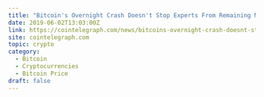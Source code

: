 ```yaml
---
title: "Bitcoin's Overnight Crash Doesn't Stop Experts From Remaining Macro Bullish"
date: 2019-06-02T13:03:00Z
link: https://cointelegraph.com/news/bitcoins-overnight-crash-doesnt-stop-experts-from-remaining-macro-bullish?utm_medium=RSS&utm_source=hune
site: cointelegraph.com
topic: crypto
category:
  - Bitcoin
  - Cryptocurrencies
  - Bitcoin Price
draft: false
---
```

